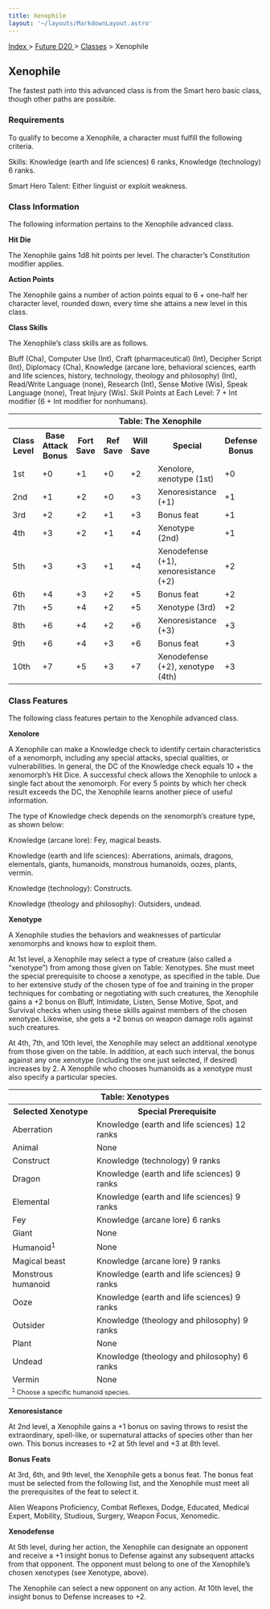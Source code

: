 ```yaml
---
title: Xenophile
layout: '~/layouts/MarkdownLayout.astro'
---
```


[ Index ](/) > [ Future D20 ](/future.d20.srd) > [Classes](/future.d20.srd/classes) > Xenophile

## Xenophile

The fastest path into this advanced class is from the Smart hero basic class,
though other paths are possible.

### Requirements

To qualify to become a Xenophile, a character must fulfill the following
criteria.

Skills: Knowledge (earth and life sciences) 6 ranks, Knowledge (technology) 6
ranks.

Smart Hero Talent: Either linguist or exploit weakness.

### Class Information

The following information pertains to the Xenophile advanced class.

**Hit Die**

The Xenophile gains 1d8 hit points per level. The character’s Constitution
modifier applies.

**Action Points**

The Xenophile gains a number of action points equal to 6 + one-half her
character level, rounded down, every time she attains a new level in this
class.

**Class Skills**

The Xenophile’s class skills are as follows.

Bluff (Cha), Computer Use (Int), Craft (pharmaceutical) (Int), Decipher Script
(Int), Diplomacy (Cha), Knowledge (arcane lore, behavioral sciences, earth and
life sciences, history, technology, theology and philosophy) (Int), Read/Write
Language (none), Research (Int), Sense Motive (Wis), Speak Language (none),
Treat Injury (Wis). Skill Points at Each Level: 7 + Int modifier (6 + Int
modifier for nonhumans).


<table> <tr><th colspan="9">Table: The Xenophile</th></tr> <tr><th>Class Level</th><th>Base Attack Bonus</th><th>Fort Save</th><th>Ref Save</th><th>Will Save</th><th>Special</th><th>Defense Bonus</th><th>Reputation Bonus</th></tr> <tr><td>1st</td><td>+0</td><td>+1</td><td>+0</td><td>+2</td><td>Xenolore, xenotype (1st)</td><td>+0</td><td>+0</td></tr> <tr class="shaded"><td>2nd</td><td>+1</td><td>+2</td><td>+0</td><td>+3</td><td>Xenoresistance (+1)</td><td>+1</td><td>+1</td></tr> <tr><td>3rd</td><td>+2</td><td>+2</td><td>+1</td><td>+3</td><td>Bonus feat</td><td>+1</td><td>+1</td></tr> <tr class="shaded"><td>4th</td><td>+3</td><td>+2</td><td>+1</td><td>+4</td><td>Xenotype (2nd)</td><td>+1</td><td>+1</td></tr> <tr><td>5th</td><td>+3</td><td>+3</td><td>+1</td><td>+4</td><td>Xenodefense (+1), xenoresistance (+2)</td><td>+2</td><td>+2</td></tr> <tr class="shaded"><td>6th</td><td>+4</td><td>+3</td><td>+2</td><td>+5</td><td>Bonus feat</td><td>+2</td><td>+2</td></tr> <tr><td>7th</td><td>+5</td><td>+4</td><td>+2</td><td>+5</td><td>Xenotype (3rd)</td><td>+2</td><td>+2</td></tr> <tr class="shaded"><td>8th</td><td>+6</td><td>+4</td><td>+2</td><td>+6</td><td>Xenoresistance (+3)</td><td>+3</td><td>+3</td></tr> <tr><td>9th</td><td>+6</td><td>+4</td><td>+3</td><td>+6</td><td>Bonus feat</td><td>+3</td><td>+3</td></tr> <tr class="shaded"><td>10th</td><td>+7</td><td>+5</td><td>+3</td><td>+7</td><td>Xenodefense (+2), xenotype (4th)</td><td>+3</td><td>+3</td></tr> </table>



### Class Features

The following class features pertain to the Xenophile advanced class.

**Xenolore**

A Xenophile can make a Knowledge check to identify certain characteristics of
a xenomorph, including any special attacks, special qualities, or
vulnerabilities. In general, the DC of the Knowledge check equals 10 + the
xenomorph’s Hit Dice. A successful check allows the Xenophile to unlock a
single fact about the xenomorph. For every 5 points by which her check result
exceeds the DC, the Xenophile learns another piece of useful information.

The type of Knowledge check depends on the xenomorph’s creature type, as shown
below:

Knowledge (arcane lore): Fey, magical beasts.

Knowledge (earth and life sciences): Aberrations, animals, dragons,
elementals, giants, humanoids, monstrous humanoids, oozes, plants, vermin.

Knowledge (technology): Constructs.

Knowledge (theology and philosophy): Outsiders, undead.

**Xenotype**

A Xenophile studies the behaviors and weaknesses of particular xenomorphs and
knows how to exploit them.

At 1st level, a Xenophile may select a type of creature (also called a
“xenotype”) from among those given on Table: Xenotypes. She must meet the
special prerequisite to choose a xenotype, as specified in the table. Due to
her extensive study of the chosen type of foe and training in the proper
techniques for combating or negotiating with such creatures, the Xenophile
gains a +2 bonus on Bluff, Intimidate, Listen, Sense Motive, Spot, and
Survival checks when using these skills against members of the chosen
xenotype. Likewise, she gets a +2 bonus on weapon damage rolls against such
creatures.

At 4th, 7th, and 10th level, the Xenophile may select an additional xenotype
from those given on the table. In addition, at each such interval, the bonus
against any one xenotype (including the one just selected, if desired)
increases by 2. A Xenophile who chooses humanoids as a xenotype must also
specify a particular species.


<table> <tr><th colspan="2">Table: Xenotypes</th></tr> <tr><th>Selected Xenotype</th><th>Special Prerequisite</th></tr> <tr><td>Aberration</td><td>Knowledge (earth and life sciences) 12 ranks</td></tr> <tr class="shaded"><td>Animal</td><td>None</td></tr> <tr><td>Construct</td><td>Knowledge (technology) 9 ranks</td></tr> <tr class="shaded"><td>Dragon</td><td>Knowledge (earth and life sciences) 9 ranks</td></tr> <tr><td>Elemental</td><td>Knowledge (earth and life sciences) 9 ranks</td></tr> <tr class="shaded"><td>Fey</td><td>Knowledge (arcane lore) 6 ranks</td></tr> <tr><td>Giant</td><td>None</td></tr> <tr class="shaded"><td>Humanoid<sup>1</sup></td><td>None</td></tr> <tr><td>Magical beast</td><td>Knowledge (arcane lore) 9 ranks</td></tr> <tr class="shaded"><td>Monstrous humanoid</td><td>Knowledge (earth and life sciences) 9 ranks</td></tr> <tr><td>Ooze</td><td>Knowledge (earth and life sciences) 9 ranks</td></tr> <tr class="shaded"><td>Outsider</td><td>Knowledge (theology and philosophy) 9 ranks</td></tr> <tr><td>Plant</td><td>None</td></tr> <tr class="shaded"><td>Undead</td><td>Knowledge (theology and philosophy) 6 ranks</td></tr> <tr><td>Vermin</td><td>None</td></tr> <tr><td colspan="2" style="font-size: .8em; text-align: left"><sup>1</sup> Choose a specific humanoid species.</td></tr> </table>

 **Xenoresistance**

At 2nd level, a Xenophile gains a +1 bonus on saving throws to resist the
extraordinary, spell-like, or supernatural attacks of species other than her
own. This bonus increases to +2 at 5th level and +3 at 8th level.

**Bonus Feats**

At 3rd, 6th, and 9th level, the Xenophile gets a bonus feat. The bonus feat
must be selected from the following list, and the Xenophile must meet all the
prerequisites of the feat to select it.

Alien Weapons Proficiency, Combat Reflexes, Dodge, Educated, Medical Expert,
Mobility, Studious, Surgery, Weapon Focus, Xenomedic.

**Xenodefense**

At 5th level, during her action, the Xenophile can designate an opponent and
receive a +1 insight bonus to Defense against any subsequent attacks from that
opponent. The opponent must belong to one of the Xenophile’s chosen xenotypes
(see Xenotype, above).

The Xenophile can select a new opponent on any action. At 10th level, the
insight bonus to Defense increases to +2.

